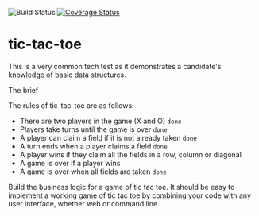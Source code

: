 ![Build Status](https://travis-ci.org/MaxProvin/tic-tac-toe.svg?branch=master)
[![Coverage Status](https://coveralls.io/repos/github/MaxProvin/tic-tac-toe/badge.svg?branch=master)](https://coveralls.io/github/MaxProvin/tic-tac-toe?branch=master)

# tic-tac-toe

This is a very common tech test as it demonstrates a candidate's knowledge of basic data structures.

The brief

The rules of tic-tac-toe are as follows:

- There are two players in the game (X and O) `done`
- Players take turns until the game is over `done`
- A player can claim a field if it is not already taken `done`
- A turn ends when a player claims a field `done`
- A player wins if they claim all the fields in a row, column or diagonal
- A game is over if a player wins
- A game is over when all fields are taken `done`

Build the business logic for a game of tic tac toe. It should be easy to implement a working game of tic tac toe by combining your code with any user interface, whether web or command line.